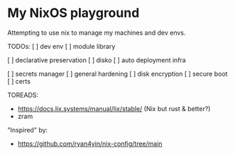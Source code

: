 # My NixOS playground

Attempting to use nix to manage my machines and dev envs.

TODOs:
[ ] dev env
[ ] module library

[ ] declarative preservation
[ ] disko
[ ] auto deployment infra

[ ] secrets manager
[ ] general hardening
[ ] disk encryption
[ ] secure boot
[ ] certs

TOREADS:
- https://docs.lix.systems/manual/lix/stable/ (Nix but rust & better?)
- zram

"Inspired" by:
- https://github.com/ryan4yin/nix-config/tree/main
